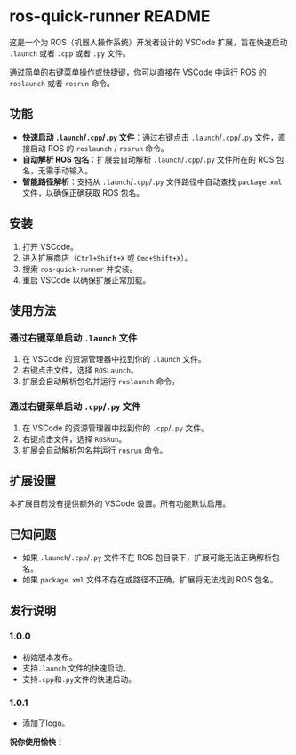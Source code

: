 # ros-quick-runner README

这是一个为 ROS（机器人操作系统）开发者设计的 VSCode 扩展，旨在快速启动 `.launch` 或者 `.cpp` 或者 `.py` 文件。

通过简单的右键菜单操作或快捷键，你可以直接在 VSCode 中运行 ROS 的 `roslaunch` 或者 `rosrun` 命令。

## 功能

- **快速启动 `.launch`/`.cpp`/`.py` 文件**：通过右键点击 `.launch`/`.cpp`/`.py` 文件，直接启动 ROS 的 `roslaunch` / `rosrun` 命令。
- **自动解析 ROS 包名**：扩展会自动解析 `.launch`/`.cpp`/`.py` 文件所在的 ROS 包名，无需手动输入。
- **智能路径解析**：支持从 `.launch`/`.cpp`/`.py` 文件路径中自动查找 `package.xml` 文件，以确保正确获取 ROS 包名。

## 安装

1. 打开 VSCode。
2. 进入扩展商店（`Ctrl+Shift+X` 或 `Cmd+Shift+X`）。
3. 搜索 `ros-quick-runner` 并安装。
4. 重启 VSCode 以确保扩展正常加载。

## 使用方法

### 通过右键菜单启动 `.launch` 文件
1. 在 VSCode 的资源管理器中找到你的 `.launch` 文件。
2. 右键点击文件，选择 `ROSLaunch`。
3. 扩展会自动解析包名并运行 `roslaunch` 命令。

### 通过右键菜单启动 `.cpp`/`.py` 文件
1. 在 VSCode 的资源管理器中找到你的 `.cpp`/`.py` 文件。
2. 右键点击文件，选择 `ROSRun`。
3. 扩展会自动解析包名并运行 `rosrun` 命令。

## 扩展设置

本扩展目前没有提供额外的 VSCode 设置。所有功能默认启用。

## 已知问题

- 如果 `.launch`/`.cpp`/`.py` 文件不在 ROS 包目录下，扩展可能无法正确解析包名。
- 如果 `package.xml` 文件不存在或路径不正确，扩展将无法找到 ROS 包名。

## 发行说明

### 1.0.0
- 初始版本发布。
- 支持`.launch` 文件的快速启动。
- 支持`.cpp`和`.py`文件的快速启动。

### 1.0.1
- 添加了logo。

**祝你使用愉快！**
